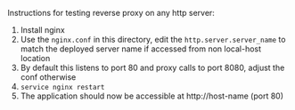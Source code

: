 Instructions for testing reverse proxy on any http server:

1. Install nginx 
2. Use the `nginx.conf` in this directory, edit the `http.server.server_name` to match the deployed server name if accessed from non local-host location
3. By default this listens to port 80 and proxy calls to port 8080, adjust the conf otherwise
4. `service nginx restart`
5. The application should now be accessible at http://host-name (port 80)
